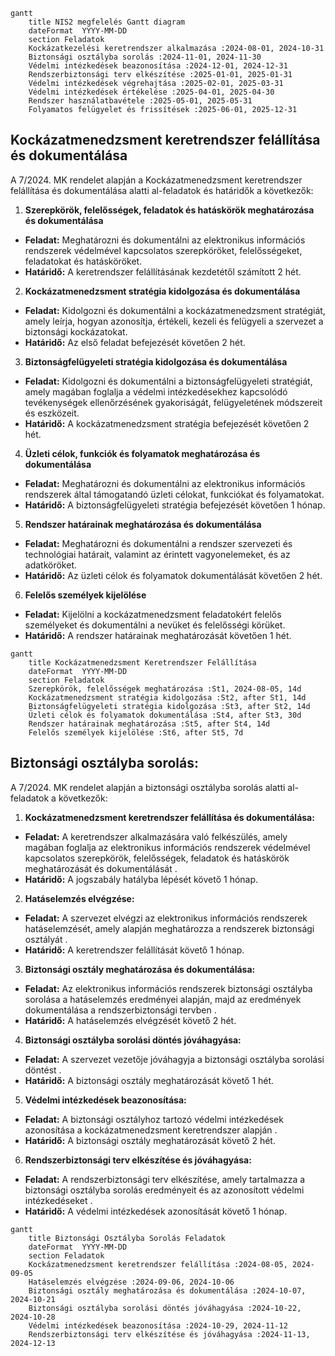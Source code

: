 ```mermaid
gantt
    title NIS2 megfelelés Gantt diagram
    dateFormat  YYYY-MM-DD
    section Feladatok
    Kockázatkezelési keretrendszer alkalmazása :2024-08-01, 2024-10-31
    Biztonsági osztályba sorolás :2024-11-01, 2024-11-30
    Védelmi intézkedések beazonosítása :2024-12-01, 2024-12-31
    Rendszerbiztonsági terv elkészítése :2025-01-01, 2025-01-31
    Védelmi intézkedések végrehajtása :2025-02-01, 2025-03-31
    Védelmi intézkedések értékelése :2025-04-01, 2025-04-30
    Rendszer használatbavétele :2025-05-01, 2025-05-31
    Folyamatos felügyelet és frissítések :2025-06-01, 2025-12-31
```

## Kockázatmenedzsment keretrendszer felállítása és dokumentálása

A 7/2024. MK rendelet alapján a Kockázatmenedzsment keretrendszer felállítása és dokumentálása alatti al-feladatok és határidők a következők:

1. **Szerepkörök, felelősségek, feladatok és hatáskörök meghatározása és dokumentálása**

* **Feladat:** Meghatározni és dokumentálni az elektronikus információs rendszerek védelmével kapcsolatos szerepköröket, felelősségeket, feladatokat és hatásköröket.
* **Határidő:** A keretrendszer felállításának kezdetétől számított 2 hét.

2. **Kockázatmenedzsment stratégia kidolgozása és dokumentálása**

* **Feladat:** Kidolgozni és dokumentálni a kockázatmenedzsment stratégiát, amely leírja, hogyan azonosítja, értékeli, kezeli és felügyeli a szervezet a biztonsági kockázatokat.
* **Határidő:** Az első feladat befejezését követően 2 hét.

3. **Biztonságfelügyeleti stratégia kidolgozása és dokumentálása**

* **Feladat:** Kidolgozni és dokumentálni a biztonságfelügyeleti stratégiát, amely magában foglalja a védelmi intézkedésekhez kapcsolódó tevékenységek ellenőrzésének gyakoriságát, felügyeletének módszereit és eszközeit.
* **Határidő:** A kockázatmenedzsment stratégia befejezését követően 2 hét.

4. **Üzleti célok, funkciók és folyamatok meghatározása és dokumentálása**

* **Feladat:** Meghatározni és dokumentálni az elektronikus információs rendszerek által támogatandó üzleti célokat, funkciókat és folyamatokat.
* **Határidő:** A biztonságfelügyeleti stratégia befejezését követően 1 hónap.

5. **Rendszer határainak meghatározása és dokumentálása**

* **Feladat:** Meghatározni és dokumentálni a rendszer szervezeti és technológiai határait, valamint az érintett vagyonelemeket, és az adatköröket.
* **Határidő:** Az üzleti célok és folyamatok dokumentálását követően 2 hét.

6. **Felelős személyek kijelölése**

* **Feladat:** Kijelölni a kockázatmenedzsment feladatokért felelős személyeket és dokumentálni a nevüket és felelősségi körüket.
* **Határidő:** A rendszer határainak meghatározását követően 1 hét.

```mermaid
gantt
    title Kockázatmenedzsment Keretrendszer Felállítása
    dateFormat  YYYY-MM-DD
    section Feladatok
    Szerepkörök, felelősségek meghatározása :St1, 2024-08-05, 14d
    Kockázatmenedzsment stratégia kidolgozása :St2, after St1, 14d
    Biztonságfelügyeleti stratégia kidolgozása :St3, after St2, 14d
    Üzleti célok és folyamatok dokumentálása :St4, after St3, 30d
    Rendszer határainak meghatározása :St5, after St4, 14d
    Felelős személyek kijelölése :St6, after St5, 7d
```

## Biztonsági osztályba sorolás:
A 7/2024. MK rendelet alapján a biztonsági osztályba sorolás alatti al-feladatok a következők:

1. **Kockázatmenedzsment keretrendszer felállítása és dokumentálása:**

* **Feladat:** A keretrendszer alkalmazására való felkészülés, amely magában foglalja az elektronikus információs rendszerek védelmével kapcsolatos szerepkörök, felelősségek, feladatok és hatáskörök meghatározását és dokumentálását .
* **Határidő:** A jogszabály hatályba lépését követő 1 hónap.

2. **Hatáselemzés elvégzése:**

* **Feladat:** A szervezet elvégzi az elektronikus információs rendszerek hatáselemzését, amely alapján meghatározza a rendszerek biztonsági osztályát .
* **Határidő:** A keretrendszer felállítását követő 1 hónap.

3. **Biztonsági osztály meghatározása és dokumentálása:**

* **Feladat:** Az elektronikus információs rendszerek biztonsági osztályba sorolása a hatáselemzés eredményei alapján, majd az eredmények dokumentálása a rendszerbiztonsági tervben .
* **Határidő:** A hatáselemzés elvégzését követő 2 hét.

4. **Biztonsági osztályba sorolási döntés jóváhagyása:**

* **Feladat:** A szervezet vezetője jóváhagyja a biztonsági osztályba sorolási döntést .
* **Határidő:** A biztonsági osztály meghatározását követő 1 hét.

5. **Védelmi intézkedések beazonosítása:**

* **Feladat:** A biztonsági osztályhoz tartozó védelmi intézkedések azonosítása a kockázatmenedzsment keretrendszer alapján .
* **Határidő:** A biztonsági osztály meghatározását követő 2 hét.

6. **Rendszerbiztonsági terv elkészítése és jóváhagyása:**

* **Feladat:** A rendszerbiztonsági terv elkészítése, amely tartalmazza a biztonsági osztályba sorolás eredményeit és az azonosított védelmi intézkedéseket .
* **Határidő:** A védelmi intézkedések azonosítását követő 1 hónap.

```mermaid
gantt
    title Biztonsági Osztályba Sorolás Feladatok
    dateFormat  YYYY-MM-DD
    section Feladatok
    Kockázatmenedzsment keretrendszer felállítása :2024-08-05, 2024-09-05
    Hatáselemzés elvégzése :2024-09-06, 2024-10-06
    Biztonsági osztály meghatározása és dokumentálása :2024-10-07, 2024-10-21
    Biztonsági osztályba sorolási döntés jóváhagyása :2024-10-22, 2024-10-28
    Védelmi intézkedések beazonosítása :2024-10-29, 2024-11-12
    Rendszerbiztonsági terv elkészítése és jóváhagyása :2024-11-13, 2024-12-13
```
